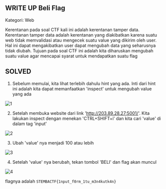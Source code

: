 WRITE UP Beli Flag
-------------------------------------
Kategori: Web

Kerentanan pada soal CTF kali ini adalah kerentanan tamper data. Kerentanan tamper data adalah kerentanan yang diakibatkan karena suatu web tidak memvalidasi atau mengecek suatu value yang dikirim oleh user. Hal ini dapat mengakibatkan user dapat mengubah data yang seharusnya tidak diubah. Tujuan pada soal CTF ini adalah kita diharuskan mengubah suatu value agar mencapai syarat untuk mendapatkan suatu flag

SOLVED
------------------------------

1. Sebelum memulai, kita lihat terlebih dahulu hint yang ada. Inti dari hint ini adalah kita dapat memanfaatkan 'inspect' untuk mengubah value yang ada

![1](https://user-images.githubusercontent.com/113501500/213481685-6249fddd-490d-4ba1-afa1-5227b5b8a3aa.png)

2. Setelah membuka website dari link 'http://203.89.28.27:5001/'. Kita lakukan inspect dengan menekan 'CTRL+SHIFT+i' dan kita cari 'value' di dalam tag 'input'

![2](https://user-images.githubusercontent.com/113501500/213483186-06c4fb36-ec5b-42d2-85bc-0cc71de26104.png)

3. Ubah 'value' nya menjadi 100 atau lebih

![3](https://user-images.githubusercontent.com/113501500/213483706-d739201c-6dc5-4bab-8f35-78c7e090e82f.png)

4. Setelah 'value' nya berubah, tekan tombol 'BELI' dan flag akan muncul

![4](https://user-images.githubusercontent.com/113501500/213484377-d3298fc7-9315-4057-b3f2-d184fd5e57db.png)

flagnya adalah `STEMBACTF{1nput_f0rm_1tu_m3n4kutk4n}`
